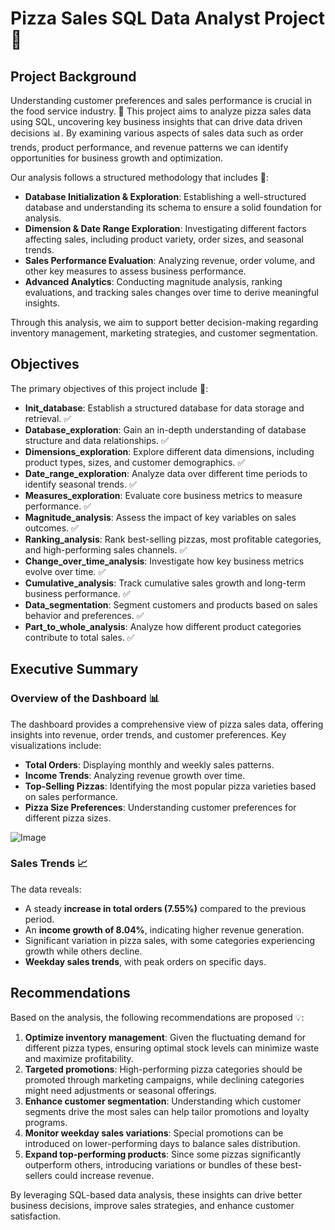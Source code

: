 # Pizza Sales SQL Data Analyst Project🍕

## Project Background 
Understanding customer preferences and sales performance is crucial in the food service industry. 🎯 This project aims to analyze pizza sales data using SQL, uncovering key business insights that can drive data driven decisions 📊. By examining various aspects of sales data such as order trends, product performance, and revenue patterns we can identify opportunities for business growth and optimization.

Our analysis follows a structured methodology that includes  📌:

- **Database Initialization & Exploration**: Establishing a well-structured database and understanding its schema to ensure a solid foundation for analysis.  
- **Dimension & Date Range Exploration**: Investigating different factors affecting sales, including product variety, order sizes, and seasonal trends.  
- **Sales Performance Evaluation**: Analyzing revenue, order volume, and other key measures to assess business performance.  
- **Advanced Analytics**: Conducting magnitude analysis, ranking evaluations, and tracking sales changes over time to derive meaningful insights.  

Through this analysis, we aim to support better decision-making regarding inventory management, marketing strategies, and customer segmentation.

## Objectives
The primary objectives of this project include 🎯:

- **Init_database**: Establish a structured database for data storage and retrieval. ✅
- **Database_exploration**: Gain an in-depth understanding of database structure and data relationships. ✅
- **Dimensions_exploration**: Explore different data dimensions, including product types, sizes, and customer demographics. ✅
- **Date_range_exploration**: Analyze data over different time periods to identify seasonal trends. ✅
- **Measures_exploration**: Evaluate core business metrics to measure performance. ✅
- **Magnitude_analysis**: Assess the impact of key variables on sales outcomes. ✅
- **Ranking_analysis**: Rank best-selling pizzas, most profitable categories, and high-performing sales channels. ✅
- **Change_over_time_analysis**: Investigate how key business metrics evolve over time. ✅
- **Cumulative_analysis**: Track cumulative sales growth and long-term business performance. ✅
- **Data_segmentation**: Segment customers and products based on sales behavior and preferences. ✅
- **Part_to_whole_analysis**: Analyze how different product categories contribute to total sales. ✅

## Executive Summary

### Overview of the Dashboard 📊
The dashboard provides a comprehensive view of pizza sales data, offering insights into revenue, order trends, and customer preferences. Key visualizations include:
- **Total Orders**: Displaying monthly and weekly sales patterns.
- **Income Trends**: Analyzing revenue growth over time.
- **Top-Selling Pizzas**: Identifying the most popular pizza varieties based on sales performance.
- **Pizza Size Preferences**: Understanding customer preferences for different pizza sizes.


![Image](https://github.com/user-attachments/assets/e728ad42-83bf-4fd6-9b84-f3dbc599ae35)


### Sales Trends 📈
The data reveals:
- A steady **increase in total orders (7.55%)** compared to the previous period.
- An **income growth of 8.04%**, indicating higher revenue generation.
- Significant variation in pizza sales, with some categories experiencing growth while others decline.
- **Weekday sales trends**, with peak orders on specific days.

## Recommendations
Based on the analysis, the following recommendations are proposed 💡:
1. **Optimize inventory management**: Given the fluctuating demand for different pizza types, ensuring optimal stock levels can minimize waste and maximize profitability.
2. **Targeted promotions**: High-performing pizza categories should be promoted through marketing campaigns, while declining categories might need adjustments or seasonal offerings.
3. **Enhance customer segmentation**: Understanding which customer segments drive the most sales can help tailor promotions and loyalty programs.
4. **Monitor weekday sales variations**: Special promotions can be introduced on lower-performing days to balance sales distribution.
5. **Expand top-performing products**: Since some pizzas significantly outperform others, introducing variations or bundles of these best-sellers could increase revenue.

By leveraging SQL-based data analysis, these insights can drive better business decisions, improve sales strategies, and enhance customer satisfaction.

